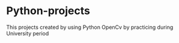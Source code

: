 # Python-projects
This projects created by using Python OpenCv by practicing during University period
